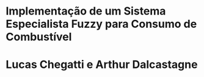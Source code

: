 # Implementação de um Sistema Especialista Fuzzy para Consumo de Combustível
# Lucas Chegatti e Arthur Dalcastagne
